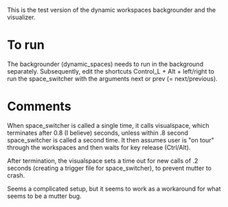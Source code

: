 This is the test version of the dynamic workspaces backgrounder and the visualizer.

# To run
The backgrounder (dynamic_spaces) needs to run in the background separately. Subsequently, edit the shortcuts Control_L + Alt + left/right to run the space_switcher with the arguments next or prev (= next/previous).

# Comments
When space_switcher is called a single time, it calls visualspace, which terminates after 0.8 (I believe) seconds, unless within .8 second space_switcher is called a second time. It then assumes user is "on tour" through the workspaces and then waits for key release (Ctrl/Alt).

After termination, the visualspace sets a time out for new calls of .2 seconds (creating a trigger file for space_switcher), to prevent mutter to crash.

Seems a complicated setup, but it seems to work as a workaround for what seems to be a mutter bug.

